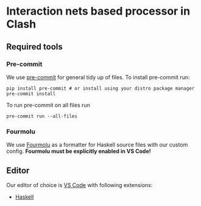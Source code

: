 # Interaction nets based processor in Clash

## Required tools

### Pre-commit

We use [pre-commit](https://pre-commit.com/) for general tidy up of files.
To install pre-commit run:

```shell
pip install pre-commit # or install using your distro package manager
pre-commit install
```

To run pre-commit on all files run

```shell
pre-commit run --all-files
```

### Fourmolu

We use [Fourmolu](https://fourmolu.github.io/) as a formatter for Haskell source files with our custom config.
**Fourmolu must be explicitly enabled in VS Code!**

## Editor

Our editor of choice is [VS Code](https://code.visualstudio.com/) with following extensions:

- [Haskell](https://marketplace.visualstudio.com/items?itemName=haskell.haskell)

